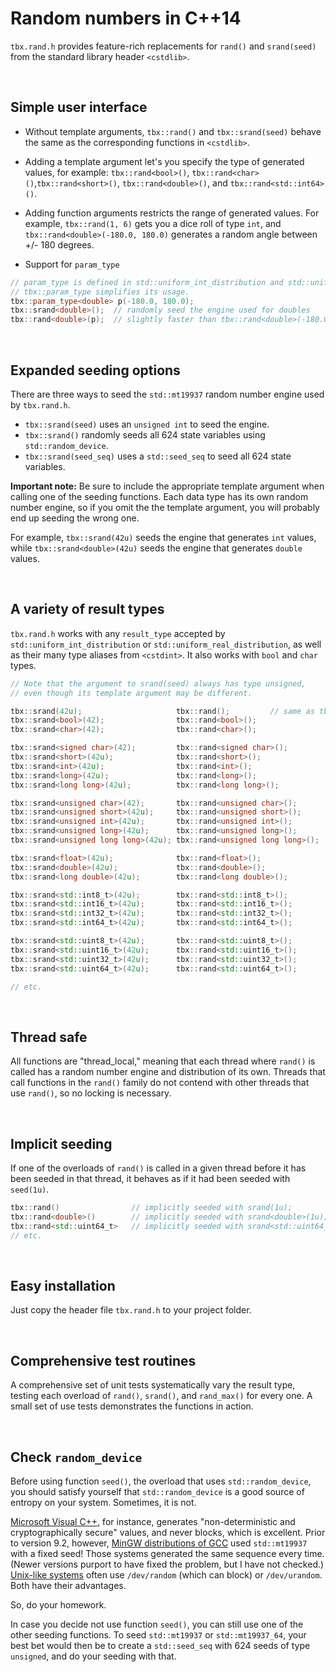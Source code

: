 # Random numbers in C++14
`tbx.rand.h` provides feature-rich replacements for `rand()` and `srand(seed)` from the standard library header `<cstdlib>`.

&nbsp;
## Simple user interface
- Without template arguments, `tbx::rand()` and `tbx::srand(seed)` behave the same as the corresponding functions in `<cstdlib>`.

- Adding a template argument let's you specify the type of generated values, for example: `tbx::rand<bool>()`, `tbx::rand<char>()`,`tbx::rand<short>()`, `tbx::rand<double>()`, and `tbx::rand<std::int64>()`.

- Adding function arguments restricts the range of generated values. For example, `tbx::rand(1, 6)` gets you a dice roll of type `int`, and `tbx::rand<double>(-180.0, 180.0)` generates a random angle between +/- 180 degrees.

- Support for `param_type`
```cpp
// param_type is defined in std::uniform_int_distribution and std::uniform_real_distribution.
// tbx::param_type simplifies its usage.
tbx::param_type<double> p(-180.0, 180.0);
tbx::srand<double>();  // randomly seed the engine used for doubles
tbx::rand<double>(p);  // slightly faster than tbx::rand<double>(-180.0, 180.0);
```

&nbsp;
## Expanded seeding options
There are three ways to seed the `std::mt19937` random number engine used by `tbx.rand.h`.
- `tbx::srand(seed)` uses an `unsigned int` to seed the engine.
- `tbx::srand()` randomly seeds all 624 state variables using `std::random_device`.
- `tbx::srand(seed_seq)` uses a `std::seed_seq` to seed all 624 state variables.

**Important note:** Be sure to include the appropriate template argument when calling one of the seeding functions. Each data type has its own random number engine, so if you omit the the template argument, you will probably end up seeding the wrong one.

For example, `tbx::srand(42u)` seeds the engine that generates `int` values, while `tbx::srand<double>(42u)` seeds the engine that generates `double` values.

&nbsp;
## A variety of result types
`tbx.rand.h` works with any `result_type` accepted by `std::uniform_int_distribution` or `std::uniform_real_distribution`, as well as their many type aliases from `<cstdint>`. It also works with `bool` and `char` types.
```cpp
// Note that the argument to srand(seed) always has type unsigned, 
// even though its template argument may be different.

tbx::srand(42u);                     tbx::rand();         // same as tbx::rand<int>();
tbx::srand<bool>(42);                tbx::rand<bool>();
tbx::srand<char>(42);                tbx::rand<char>();

tbx::srand<signed char>(42);         tbx::rand<signed char>();
tbx::srand<short>(42u);              tbx::rand<short>();
tbx::srand<int>(42u);                tbx::rand<int>();
tbx::srand<long>(42u);               tbx::rand<long>();
tbx::srand<long long>(42u);          tbx::rand<long long>();

tbx::srand<unsigned char>(42);       tbx::rand<unsigned char>();
tbx::srand<unsigned short>(42u);     tbx::rand<unsigned short>();
tbx::srand<unsigned int>(42u);       tbx::rand<unsigned int>();
tbx::srand<unsigned long>(42u);      tbx::rand<unsigned long>();
tbx::srand<unsigned long long>(42u); tbx::rand<unsigned long long>();

tbx::srand<float>(42u);              tbx::rand<float>();
tbx::srand<double>(42u);             tbx::rand<double>();
tbx::srand<long double>(42u);        tbx::rand<long double>();

tbx::srand<std::int8_t>(42u);        tbx::rand<std::int8_t>();
tbx::srand<std::int16_t>(42u);       tbx::rand<std::int16_t>();
tbx::srand<std::int32_t>(42u);       tbx::rand<std::int32_t>();
tbx::srand<std::int64_t>(42u);       tbx::rand<std::int64_t>();

tbx::srand<std::uint8_t>(42u);       tbx::rand<std::uint8_t>();
tbx::srand<std::uint16_t>(42u);      tbx::rand<std::uint16_t>();
tbx::srand<std::uint32_t>(42u);      tbx::rand<std::uint32_t>();
tbx::srand<std::uint64_t>(42u);      tbx::rand<std::uint64_t>();

// etc.
```

&nbsp;
## Thread safe
All functions are "thread_local," meaning that each thread where `rand()` is called has a random number engine and distribution of its own. Threads that call functions in the `rand()` family do not contend with other threads that use `rand()`, so no locking is necessary. 

&nbsp;
## Implicit seeding
If one of the overloads of `rand()` is called in a given thread before it has been seeded in that thread, it behaves as if it had been seeded with `seed(1u)`.
````cpp
tbx::rand()                // implicitly seeded with srand(1u);
tbx::rand<double>()        // implicitly seeded with srand<double>(1u);
tbx::rand<std::uint64_t>   // implicitly seeded with srand<std::uint64_t>(1u);
// etc.
````

&nbsp;
## Easy installation
Just copy the header file `tbx.rand.h` to your project folder.

&nbsp;
## Comprehensive test routines
A comprehensive set of unit tests systematically vary the result type, testing each overload of `rand()`, `srand()`, and `rand_max()` for every one. A small set of use tests demonstrates the functions in action.

&nbsp;
## Check `random_device`
Before using function `seed()`, the overload that uses `std::random_device`, you should satisfy yourself that `std::random_device` is a good source of entropy on your system. Sometimes, it is not.

[Microsoft Visual C++](https://learn.microsoft.com/en-us/cpp/standard-library/random-device-class?view=msvc-170), for instance, generates "non-deterministic and cryptographically secure" values, and never blocks, which is excellent. Prior to version 9.2, however, [MinGW distributions of GCC](https://gcc.gnu.org/bugzilla/show_bug.cgi?id=85494) used `std::mt19937` with a fixed seed! Those systems generated the same sequence every time. (Newer versions purport to have fixed the problem, but I have not checked.) [Unix-like systems](https://en.wikipedia.org/wiki//dev/random) often use `/dev/random` (which can block) or `/dev/urandom`. Both have their advantages.

So, do your homework.

In case you decide not use function `seed()`, you can still use one of the other seeding functions. To seed `std::mt19937` or `std::mt19937_64`, your best bet would then be to create a `std::seed_seq` with 624 seeds of type `unsigned`, and do your seeding with that. 
